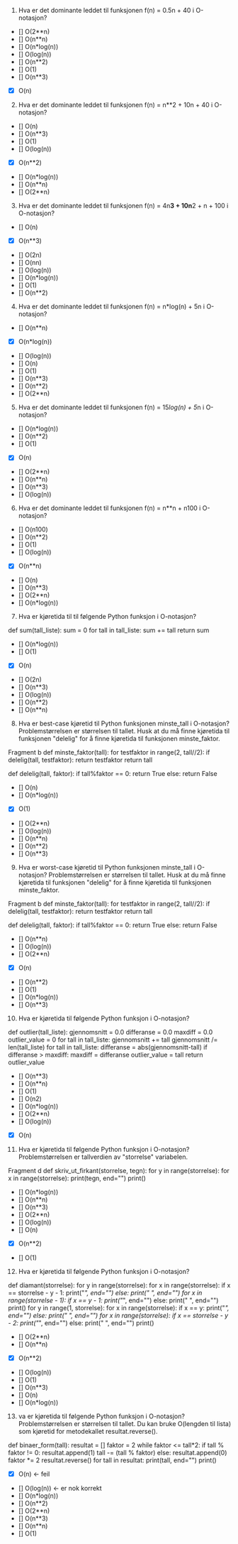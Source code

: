 1. Hva er det dominante leddet til funksjonen f(n) = 0.5n + 40 i O-notasjon?
- [] O(2**n)
- [] O(n**n)
- [] O(n*log(n))
- [] O(log(n))
- [] O(n**2)
- [] O(1)
- [] O(n**3)
- [x] O(n)


2. Hva er det dominante leddet til funksjonen f(n) = n**2 + 10n + 40 i O-notasjon? 
- [] O(n)
- [] O(n**3)
- [] O(1)
- [] O(log(n))
- [x] O(n**2)
- [] O(n*log(n))
- [] O(n**n)
- [] O(2**n)


3.  Hva er det dominante leddet til funksjonen f(n) = 4n**3 + 10n**2 + n + 100 i O-notasjon?
- [] O(n)
- [x] O(n**3)
- [] O(2n)
- [] O(nn)
- [] O(log(n))
- [] O(n*log(n))
- [] O(1)
- [] O(n**2)


4. Hva er det dominante leddet til funksjonen f(n) = n*log(n) + 5n i O-notasjon?
- [] O(n**n)
- [x] O(n*log(n))
- [] O(log(n))
- [] O(n)
- [] O(1)
- [] O(n**3)
- [] O(n**2)
- [] O(2**n)


5. Hva er det dominante leddet til funksjonen f(n) = 15*log(n) + 5*n i O-notasjon?
- [] O(n*log(n))
- [] O(n**2)
- [] O(1)
- [x] O(n)
- [] O(2**n)
- [] O(n**n)
- [] O(n**3)
- [] O(log(n))


6. Hva er det dominante leddet til funksjonen f(n) = n**n + n100 i O-notasjon? 
- [] O(n100)
- [] O(n**2)
- [] O(1)
- [] O(log(n))
- [x] O(n**n)
- [] O(n)
- [] O(n**3)
- [] O(2**n)
- [] O(n*log(n))


7. Hva er kjøretida til til følgende Python funksjon i O-notasjon?

def sum(tall_liste):
    sum = 0
    for tall in tall_liste:
        sum += tall
    return sum

- [] O(n*log(n))
- [] O(1)
- [x] O(n)
- [] O(2n)
- [] O(n**3)
- [] O(log(n))
- [] O(n**2)
- [] O(n**n)


8. Hva er best-case kjøretid til Python funksjonen minste_tall i O-notasjon? Problemstørrelsen er størrelsen til tallet. Husk at du må finne kjøretida til funksjonen "delelig" for å finne kjøretida til funksjonen minste_faktor.

Fragment b
def minste_faktor(tall):
    for testfaktor in range(2, tall//2):
        if delelig(tall, testfaktor):
            return testfaktor
    return tall


def delelig(tall, faktor):
    if tall%faktor == 0:
        return True
    else:
        return False

- [] O(n)
- [] O(n*log(n))
- [x] O(1)
- [] O(2**n)
- [] O(log(n))
- [] O(n**n)
- [] O(n**2)
- [] O(n**3)


9. Hva er worst-case kjøretid til Python funksjonen minste_tall i O-notasjon? Problemstørrelsen er størrelsen til tallet. Husk at du må finne kjøretida til funksjonen "delelig" for å finne kjøretida til funksjonen minste_faktor.

Fragment b
def minste_faktor(tall):
    for testfaktor in range(2, tall//2):
        if delelig(tall, testfaktor):
            return testfaktor
    return tall


def delelig(tall, faktor):
    if tall%faktor == 0:
        return True
    else:
        return False

- [] O(n**n)
- [] O(log(n))
- [] O(2**n)
- [x] O(n)
- [] O(n**2)
- [] O(1)
- [] O(n*log(n))
- [] O(n**3)


10. Hva er kjøretida til følgende Python funksjon i O-notasjon?

def outlier(tall_liste):
    gjennomsnitt = 0.0
    differanse = 0.0
    maxdiff = 0.0
    outlier_value = 0
    for tall in tall_liste:
        gjennomsnitt += tall
    gjennomsnitt /= len(tall_liste)
    for tall in tall_liste:
        differanse = abs(gjennomsnitt-tall)
        if differanse > maxdiff:
            maxdiff = differanse
            outlier_value = tall
    return outlier_value

- [] O(n**3)
- [] O(n**n)
- [] O(1)
- [] O(n2)
- [] O(n*log(n))
- [] O(2**n)
- [] O(log(n))
- [x] O(n)


11. Hva er kjøretida til følgende Python funksjon i O-notasjon? Problemstørrelsen er tallverdien av "storrelse" variabelen.

Fragment d
def skriv_ut_firkant(storrelse, tegn):
    for y in range(storrelse):
        for x in range(storrelse):
            print(tegn, end="")
        print()

- [] O(n*log(n))
- [] O(n**n)
- [] O(n**3)
- [] O(2**n)
- [] O(log(n))
- [] O(n)
- [x] O(n**2)
- [] O(1)


12. Hva er kjøretida til følgende Python funksjon i O-notasjon?

def diamant(storrelse):
    for y in range(storrelse):
        for x in range(storrelse):
            if x == storrelse - y - 1:
                print("*", end="")
            else:
                print(" ", end="")
        for x in range(storrelse - 1):
            if x == y - 1:
                print("*", end="")
            else:
                print(" ", end="")
        print()
    for y in range(1, storrelse):
        for x in range(storrelse):
            if x == y:
                print("*", end="")
            else:
                print(" ", end="")
        for x in range(storrelse):
            if x == storrelse - y - 2:
                print("*", end="")
            else:
                print(" ", end="")
        print()
- [] O(2**n)
- [] O(n**n)
- [x] O(n**2)
- [] O(log(n))
- [] O(1)
- [] O(n**3)
- [] O(n)
- [] O(n*log(n))


13. va er kjøretida til følgende Python funksjon i O-notasjon? Problemstørrelsen er størrelsen til tallet. Du kan bruke O(lengden til lista) som kjøretid for metodekallet resultat.reverse().

def binaer_form(tall):
    resultat = []
    faktor = 2
    while faktor <= tall*2:
        if tall % faktor != 0:
            resultat.append(1)
            tall -= (tall % faktor)
        else:
            resultat.append(0)
        faktor *= 2
    resultat.reverse()
    for tall in resultat:
        print(tall, end="")
    print()

- [x] O(n) <- feil
- [] O(log(n)) <- er nok korrekt
- [] O(n*log(n))
- [] O(n**2)
- [] O(2**n)
- [] O(n**3)
- [] O(n**n)
- [] O(1)
